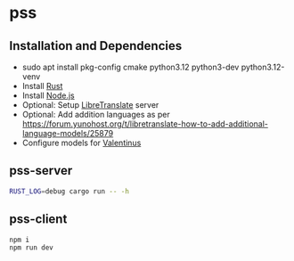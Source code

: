 # pss

## Installation and Dependencies

* sudo apt install pkg-config cmake python3.12 python3-dev python3.12-venv
* Install [Rust](https://www.rust-lang.org/tools/install)
* Install [Node.js](https://github.com/nvm-sh/nvm/blob/master/README.md#installing-and-updating)
* Optional: Setup [LibreTranslate](https://github.com/LibreTranslate/LibreTranslate) server
* Optional: Add addition languages as per https://forum.yunohost.org/t/libretranslate-how-to-add-additional-language-models/25879
* Configure models for [Valentinus](https://github.com/kn0sys/valentinus)

## pss-server

```bash
RUST_LOG=debug cargo run -- -h
```

## pss-client

```bash
npm i
npm run dev
```

